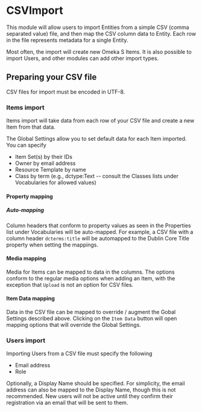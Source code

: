 # CSVImport

This module will allow users to import Entities from a simple CSV (comma separated value) file, and then map the CSV column data to Entity. Each row in the file represents metadata for a single Entity.

Most often, the import will create new Omeka S Items. It is also possible to import Users, and other modules can add other import types.

## Preparing your CSV file

CSV files for import must be encoded in UTF-8.

### Items import

Items import will take data from each row of your CSV file and create a new Item from that data.

The Global Settings allow you to set default data for each Item imported. You can specify

* Item Set(s) by their IDs
* Owner by email address
* Resource Template by name
* Class by term (e.g., dctype:Text -- consult the Classes lists under Vocabularies for allowed values)

#### Property mapping

##### Auto-mapping

Column headers that conform to property values as seen in the Properties list under Vocabularies will be auto-mapped. For example, a CSV file with a column header `dcterms:title` will be automapped to the Dublin Core Title property when setting the mappings. 

#### Media mapping

Media for Items can be mapped to data in the columns. The options conform to the regular media options when adding an Item, with the exception that `Upload` is not an option for CSV files. 


#### Item Data mapping

Data in the CSV file can be mapped to override / augment the Gobal Settings described above. Clicking on the `Item Data` button will open mapping options that will override the Global Settings.

### Users import

Importing Users from a CSV file must specify the following

* Email address
* Role

Optionally, a Display Name should be specified. For simplicity, the email address can also be mapped to the Display Name, though this is not recommended. New users will not be active until they confirm their registration via an email that will be sent to them.

